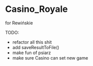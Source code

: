 # Casino_Royale
for Rewińskie

TODO:

- refactor all this shit
- add saveResultToFile()
- make fun of psiarz
- make sure Casino can set new game 


